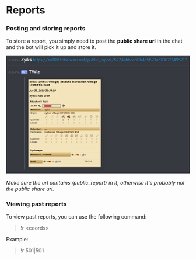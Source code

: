 # Reports

### Posting and storing reports

To store a report, you simply need to post the **public share url** in the chat and the bot will pick it up and store it.

![Example](images/report/1.png "Example")

*Make sure the url contains /public_report/ in it, otherwise it's probably not the public share url.*

### Viewing past reports

To view past reports, you can use the following command:

> !r \<coords>

Example:

> !r 501|501